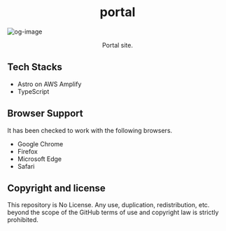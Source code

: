 <h1 align="center">portal</h1>

![og-image](public/images/og-img.jpg)

<p align="center">Portal site.</p>

## Tech Stacks

- Astro on AWS Amplify
- TypeScript

## Browser Support

It has been checked to work with the following browsers.

- Google Chrome
- Firefox
- Microsoft Edge
- Safari

## Copyright and license

This repository is No License. Any use, duplication, redistribution, etc. beyond the scope of the GitHub terms of use and copyright law is strictly prohibited.
